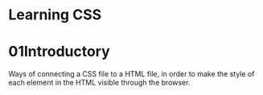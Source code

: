 # Learning CSS

# 01Introductory
Ways of connecting a CSS file to a HTML file, in order to make the style of each element in the HTML visible through the browser. 

